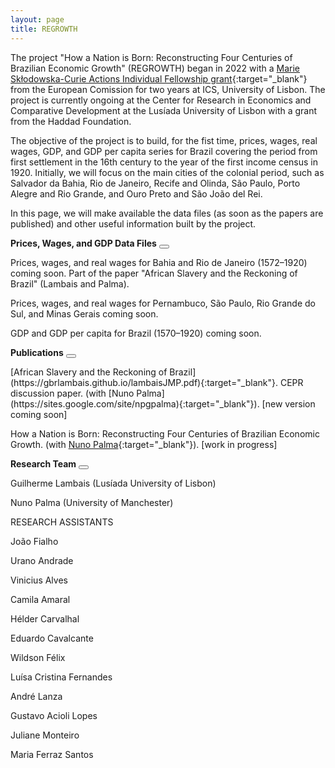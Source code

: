```yaml
---
layout: page
title: REGROWTH
---
```


The project "How a Nation is Born: Reconstructing Four Centuries of Brazilian Economic Growth" (REGROWTH) began in 2022 with a [Marie Skłodowska-Curie Actions Individual Fellowship grant](https://cordis.europa.eu/project/id/101031282){:target="_blank"} from the European Comission for two years at ICS, University of Lisbon. The project is currently ongoing at the Center for Research in Economics and Comparative Development at the Lusíada University of Lisbon with a grant from the Haddad Foundation.

The objective of the project is to build, for the fist time, prices, wages, real wages, GDP, and GDP per capita series for Brazil covering the period from first settlement in the 16th century to the year of the first income census in 1920. Initially, we will focus on the main cities of the colonial period, such as Salvador da Bahia, Rio de Janeiro, Recife and Olinda, São Paulo, Porto Alegre and Rio Grande, and Ouro Preto and São João del Rei.

In this page, we will make available the data files (as soon as the papers are published) and other useful information built by the project.

**Prices, Wages, and GDP Data Files**  <button class="collapsible" id="pw"></button>

<div class="content" id="pwdata" markdown="1">
Prices, wages, and real wages for Bahia and Rio de Janeiro (1572–1920) coming soon. Part of the paper "African Slavery and the Reckoning of Brazil" (Lambais and Palma).

Prices, wages, and real wages for Pernambuco, São Paulo, Rio Grande do Sul, and Minas Gerais coming soon.

GDP and GDP per capita for Brazil (1570–1920) coming soon.
</div>

**Publications**  <button class="collapsible" id="pub"></button>

<div class="content" id="pubdata" markdown="1">
[African Slavery and the Reckoning of Brazil](https://gbrlambais.github.io/lambaisJMP.pdf){:target="_blank"}. CEPR discussion paper. (with [Nuno Palma](https://sites.google.com/site/npgpalma){:target="_blank"}). [new version coming soon]

How a Nation is Born: Reconstructing Four Centuries of Brazilian Economic Growth. (with [Nuno Palma](https://sites.google.com/site/npgpalma){:target="_blank"}). [work in progress]
</div>


**Research Team**  <button class="collapsible" id="rt"></button>

<div class="content" id="rtdata" markdown="1">
Guilherme Lambais (Lusíada University of Lisbon)

Nuno Palma (University of Manchester)

RESEARCH ASSISTANTS

João Fialho

Urano Andrade

Vinicius Alves

Camila Amaral

Hélder Carvalhal

Eduardo Cavalcante

Wildson Félix

Luísa Cristina Fernandes

André Lanza

Gustavo Acioli Lopes

Juliane Monteiro

Maria Ferraz Santos
</div>

